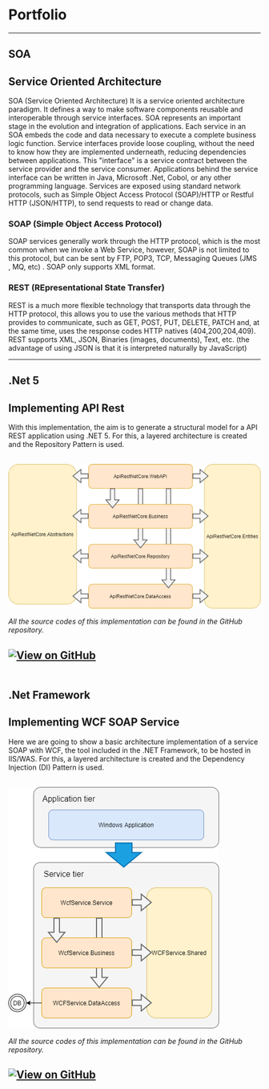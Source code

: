 # Portfolio
---

## <b> SOA </b>

## Service Oriented Architecture

SOA (Service Oriented Architecture) It is a service oriented architecture paradigm. It defines a way to make software components reusable and interoperable through service interfaces.
SOA represents an important stage in the evolution and integration of applications.
Each service in an SOA embeds the code and data necessary to execute a complete business logic function. Service interfaces provide loose coupling, without the need to know how they are implemented underneath, reducing dependencies between applications.
This "interface" is a service contract between the service provider and the service consumer. Applications behind the service interface can be written in Java, Microsoft .Net, Cobol, or any other programming language.
Services are exposed using standard network protocols, such as Simple Object Access Protocol (SOAP)/HTTP or Restful HTTP (JSON/HTTP), to send requests to read or change data.
### SOAP (Simple Object Access Protocol)
SOAP services generally work through the HTTP protocol, which is the most common when we invoke a Web Service, however, SOAP is not limited to this protocol, but can be sent by FTP, POP3, TCP, Messaging Queues (JMS , MQ, etc) .
SOAP only supports XML format.
### REST (REpresentational State Transfer)
REST is a much more flexible technology that transports data through the HTTP protocol, this allows you to use the various methods that HTTP provides to communicate, such as GET, POST, PUT, DELETE, PATCH and, at the same time, uses the response codes HTTP natives (404,200,204,409).
REST supports XML, JSON, Binaries (images, documents), Text, etc. (the advantage of using JSON is that it is interpreted naturally by JavaScript)

---

## <b>.Net 5 </b>

## Implementing API Rest

With this implementation, the aim is to generate a structural model for a API REST application using .NET 5. For this, a layered architecture is created and the Repository Pattern is used.

<br><img src="images/APIRestArchitecture.png?raw=true"/><br>

<i>All the source codes of this implementation can be found in the GitHub repository.</i>

[![View on GitHub](https://img.shields.io/badge/GitHub-View_on_GitHub-blue?logo=GitHub)](https://github.com/jmcorbera/ApiRestNetCore.git)<br> <br>
---
## <b>.Net Framework</b> 

## Implementing WCF SOAP Service

Here we are going to show a basic architecture implementation of a service SOAP with WCF, the tool included in the .NET Framework, to be hosted in IIS/WAS. For this, a layered architecture is created and the Dependency Injection (DI) Pattern is used.

<br><img src="images/WCFArquitecture.png?raw=true"/><br>

<i>All the source codes of this implementation can be found in the GitHub repository.</i>

[![View on GitHub](https://img.shields.io/badge/GitHub-View_on_GitHub-blue?logo=GitHub)](https://github.com/jmcorbera/WCFService.git)
---
<!-- Remove above link if you don't want to attibute -->

